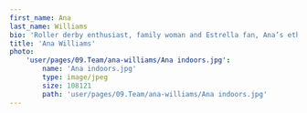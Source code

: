 ```yaml
---
first_name: Ana
last_name: Williams
bio: 'Roller derby enthusiast, family woman and Estrella fan, Ana’s ethics are beyond reproach. Don’t be deceived by her quiet demeanour, she’s often a silent assassin, striking at the right moment to cut straight to the chase. With the rare ability to genuinely listen, and a deep understanding of the technology space, Ana is always looking for the ‘so what’ to ensure campaigns resonate and get attention – which is probably why she has such incredible contacts.'
title: 'Ana Williams'
photo:
    'user/pages/09.Team/ana-williams/Ana indoors.jpg':
        name: 'Ana indoors.jpg'
        type: image/jpeg
        size: 108121
        path: 'user/pages/09.Team/ana-williams/Ana indoors.jpg'
---
```



